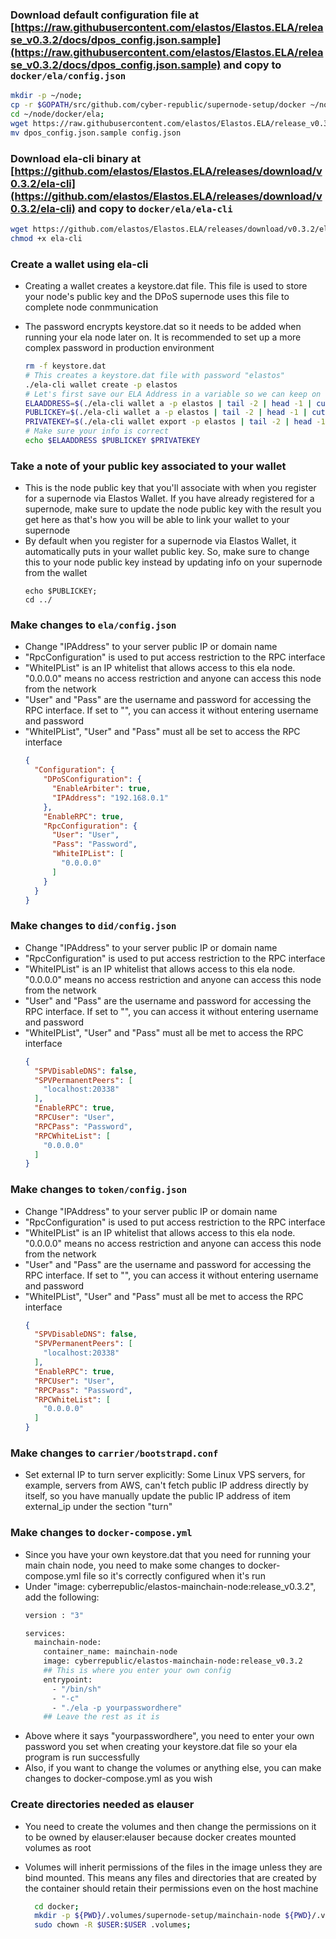 ### Download default configuration file at [https://raw.githubusercontent.com/elastos/Elastos.ELA/release_v0.3.2/docs/dpos_config.json.sample](https://raw.githubusercontent.com/elastos/Elastos.ELA/release_v0.3.2/docs/dpos_config.json.sample) and copy to `docker/ela/config.json`
  ```bash
  mkdir -p ~/node;
  cp -r $GOPATH/src/github.com/cyber-republic/supernode-setup/docker ~/node/;
  cd ~/node/docker/ela;
  wget https://raw.githubusercontent.com/elastos/Elastos.ELA/release_v0.3.2/docs/dpos_config.json.sample;
  mv dpos_config.json.sample config.json
  ```

### Download ela-cli binary at [https://github.com/elastos/Elastos.ELA/releases/download/v0.3.2/ela-cli](https://github.com/elastos/Elastos.ELA/releases/download/v0.3.2/ela-cli) and copy to `docker/ela/ela-cli`
  ```bash
  wget https://github.com/elastos/Elastos.ELA/releases/download/v0.3.2/ela-cli;
  chmod +x ela-cli
  ```

### Create a wallet using ela-cli
- Creating a wallet creates a keystore.dat file. This file is used to store your node's public key and the DPoS supernode uses this file to complete node conmmunication
- The password encrypts keystore.dat so it needs to be added when running your ela node later on. It is recommended to set up a more complex password in production environment

  ```bash
  rm -f keystore.dat
  # This creates a keystore.dat file with password "elastos"
  ./ela-cli wallet create -p elastos
  # Let's first save our ELA Address in a variable so we can keep on using # it
  ELAADDRESS=$(./ela-cli wallet a -p elastos | tail -2 | head -1 | cut -d' ' -f1)
  PUBLICKEY=$(./ela-cli wallet a -p elastos | tail -2 | head -1 | cut -d' ' -f2)
  PRIVATEKEY=$(./ela-cli wallet export -p elastos | tail -2 | head -1 | cut -d' ' -f2)
  # Make sure your info is correct
  echo $ELAADDRESS $PUBLICKEY $PRIVATEKEY
  ```

### Take a note of your public key associated to your wallet
- This is the node public key that you'll associate with when you register for a supernode via Elastos Wallet. If you have already registered for a supernode, make sure to update the node public key with the result you get here as that's how you will be able to link your wallet to your supernode
- By default when you register for a supernode via Elastos Wallet, it automatically puts in your wallet public key. So, make sure to change this to your node public key instead by updating info on your supernode from the wallet
  ```
  echo $PUBLICKEY;
  cd ../
  ```

### Make changes to `ela/config.json`
- Change "IPAddress" to your server public IP or domain name
- "RpcConfiguration" is used to put access restriction to the RPC interface
- "WhiteIPList" is an IP whitelist that allows access to this ela node. "0.0.0.0" means no access restriction and anyone can access this node from the network
- "User" and "Pass" are the username and password for accessing the RPC interface. If set to "", you can access it without entering username and password
- "WhiteIPList", "User" and "Pass" must all be set to access the RPC interface
  ```json
  {
    "Configuration": {
      "DPoSConfiguration": {
        "EnableArbiter": true,
        "IPAddress": "192.168.0.1"
      },
      "EnableRPC": true,
      "RpcConfiguration": {
        "User": "User",
        "Pass": "Password",
        "WhiteIPList": [
          "0.0.0.0"
        ]
      }
    }
  }
  ```

### Make changes to `did/config.json`
- Change "IPAddress" to your server public IP or domain name
- "RpcConfiguration" is used to put access restriction to the RPC interface
- "WhiteIPList" is an IP whitelist that allows access to this ela node. "0.0.0.0" means no access restriction and anyone can access this node from the network
- "User" and "Pass" are the username and password for accessing the RPC interface. If set to "", you can access it without entering username and password
- "WhiteIPList", "User" and "Pass" must all be met to access the RPC interface
  ```json
  {
    "SPVDisableDNS": false,
    "SPVPermanentPeers": [
      "localhost:20338"
    ],
    "EnableRPC": true,
    "RPCUser": "User",
    "RPCPass": "Password",
    "RPCWhiteList": [
      "0.0.0.0"
    ]
  }
  ```

### Make changes to `token/config.json`
- Change "IPAddress" to your server public IP or domain name
- "RpcConfiguration" is used to put access restriction to the RPC interface
- "WhiteIPList" is an IP whitelist that allows access to this ela node. "0.0.0.0" means no access restriction and anyone can access this node from the network
- "User" and "Pass" are the username and password for accessing the RPC interface. If set to "", you can access it without entering username and password
- "WhiteIPList", "User" and "Pass" must all be met to access the RPC interface
  ```json
  {
    "SPVDisableDNS": false,
    "SPVPermanentPeers": [
      "localhost:20338"
    ],
    "EnableRPC": true,
    "RPCUser": "User",
    "RPCPass": "Password",
    "RPCWhiteList": [
      "0.0.0.0"
    ]
  }
  ```

### Make changes to `carrier/bootstrapd.conf`
- Set external IP to turn server explicitly: Some Linux VPS servers, for example, servers from AWS, can't fetch public IP address directly by itself, so you have manually update the public IP address of item external_ip under the section "turn"

### Make changes to `docker-compose.yml`
- Since you have your own keystore.dat that you need for running your main chain node, you need to make some changes to docker-compose.yml file so it's correctly configured when it's run
- Under "image: cyberrepublic/elastos-mainchain-node:release_v0.3.2", add the following:
  ```bash
  version : "3"

  services:
    mainchain-node:
      container_name: mainchain-node
      image: cyberrepublic/elastos-mainchain-node:release_v0.3.2
      ## This is where you enter your own config
      entrypoint:
        - "/bin/sh"
        - "-c"
        - "./ela -p yourpasswordhere"
      ## Leave the rest as it is
  ```
- Above where it says "yourpasswordhere", you need to enter your own password you set when creating your keystore.dat file so your ela program is run successfully
- Also, if you want to change the volumes or anything else, you can make changes to docker-compose.yml as you wish

### Create directories needed as elauser
- You need to create the volumes and then change the permissions on it to be owned by elauser:elauser because docker creates mounted volumes as root
- Volumes will inherit permissions of the files in the image unless they are bind mounted. This means any files and directories that are created by the container should retain their permissions even on the host machine

  ```bash
    cd docker;
    mkdir -p ${PWD}/.volumes/supernode-setup/mainchain-node ${PWD}/.volumes/supernode-setup/sidechain-did-node ${PWD}/.volumes/supernode-setup/sidechain-token-node 
    sudo chown -R $USER:$USER .volumes;
  ```